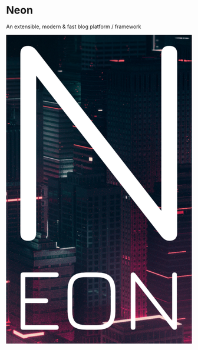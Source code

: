 # Neon
An extensible, modern &amp; fast blog platform / framework

![Neon](https://github.com/Skepton/Neon/blob/master/pub/static/images/logo.png)
